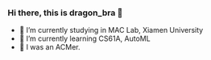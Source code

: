 ### Hi there, this is dragon_bra 👋

- 🔭 I’m currently studying in MAC Lab, Xiamen University
- 🌱 I’m currently learning CS61A, AutoML
- 👯 I was an ACMer.
<!--
**dragonbra/dragonbra** is a ✨ _special_ ✨ repository because its `README.md` (this file) appears on your GitHub profile.

Here are some ideas to get you started:

- 🔭 I’m currently working on ...
- 🌱 I’m currently learning ...
- 👯 I’m looking to collaborate on ...
- 🤔 I’m looking for help with ...
- 💬 Ask me about ...
- 📫 How to reach me: ...
- 😄 Pronouns: ...
- ⚡ Fun fact: ...
-->
